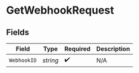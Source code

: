 # GetWebhookRequest


## Fields

| Field              | Type               | Required           | Description        |
| ------------------ | ------------------ | ------------------ | ------------------ |
| `WebhookID`        | *string*           | :heavy_check_mark: | N/A                |